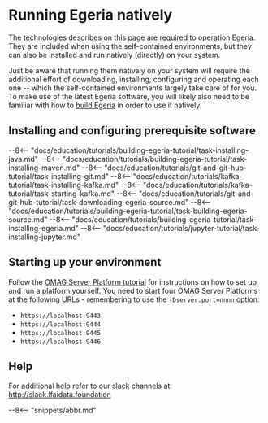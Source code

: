 <!-- SPDX-License-Identifier: CC-BY-4.0 -->
<!-- Copyright Contributors to the ODPi Egeria project. -->

# Running Egeria natively

The technologies describes on this page are required to operation Egeria. They are included when using the
self-contained environments, but they can also be installed and run natively (directly)
on your system.

Just be aware that running them natively on your system will require the additional effort of downloading, installing,
configuring and operating each one -- which the self-contained environments largely take care of for you. To make use
of the latest Egeria software, you will likely also need to be familiar with how to [build Egeria](/education/tutorials/building-egeria-tutorial/overview) in
order to use it natively.

## Installing and configuring prerequisite software

--8<-- "docs/education/tutorials/building-egeria-tutorial/task-installing-java.md"
--8<-- "docs/education/tutorials/building-egeria-tutorial/task-installing-maven.md"
--8<-- "docs/education/tutorials/git-and-git-hub-tutorial/task-installing-git.md"
--8<-- "docs/education/tutorials/kafka-tutorial/task-installing-kafka.md"
--8<-- "docs/education/tutorials/kafka-tutorial/task-starting-kafka.md"
--8<-- "docs/education/tutorials/git-and-git-hub-tutorial/task-downloading-egeria-source.md"
--8<-- "docs/education/tutorials/building-egeria-tutorial/task-building-egeria-source.md"
--8<-- "docs/education/tutorials/building-egeria-tutorial/task-installing-egeria.md"
--8<-- "docs/education/tutorials/jupyter-tutorial/task-installing-jupyter.md"

## Starting up your environment

Follow the [OMAG Server Platform tutorial](/education/tutorials/omag-server-tutorial/overview)
for instructions on how to set up and run a platform yourself.
You need to start four OMAG Server Platforms at the following URLs - remembering to use the `-Dserver.port=nnnn` option:

- `https://localhost:9443`
- `https://localhost:9444`
- `https://localhost:9445`
- `https://localhost:9446`


## Help

For additional help refer to our slack channels at http://slack.lfaidata.foundation

--8<-- "snippets/abbr.md"
